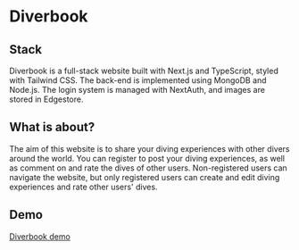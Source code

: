 # Diverbook

## Stack

Diverbook is a full-stack website built with Next.js and TypeScript, styled with Tailwind CSS. The back-end is implemented using MongoDB and Node.js. The login system is managed with NextAuth, and images are stored in Edgestore.

## What is about?

The aim of this website is to share your diving experiences with other divers around the world. You can register to post your diving experiences, as well as comment on and rate the dives of other users. Non-registered users can navigate the website, but only registered users can create and edit diving experiences and rate other users' dives.

## Demo

[Diverbook demo](https://diverbook.vercel.app/)
